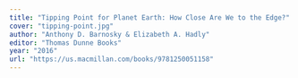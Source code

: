 ```yaml
---
title: "Tipping Point for Planet Earth: How Close Are We to the Edge?"
cover: "tipping-point.jpg"
author: "Anthony D. Barnosky & Elizabeth A. Hadly"
editor: "Thomas Dunne Books"
year: "2016"
url: "https://us.macmillan.com/books/9781250051158"
---
```


